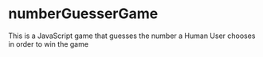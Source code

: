 # numberGuesserGame
This is a JavaScript game that guesses the number a Human User chooses in order to win the game
